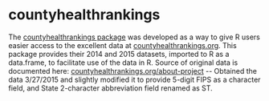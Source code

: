 # countyhealthrankings
The [countyhealthrankings package](http://ejanalysis.github.io/countyhealthrankings/) was developed as a way to give R users easier access to the excellent data at [countyhealthrankings.org](http://www.countyhealthrankings.org). This package provides their 2014 and 2015 datasets, imported to R as a data.frame, to facilitate use of the data in R. Source of original data is documented here: [countyhealthrankings.org/about-project](http://www.countyhealthrankings.org/about-project) -- Obtained the data 3/27/2015 and slightly modified it to provide 5-digit FIPS as a character field, and State 2-character abbreviation field renamed as ST.

